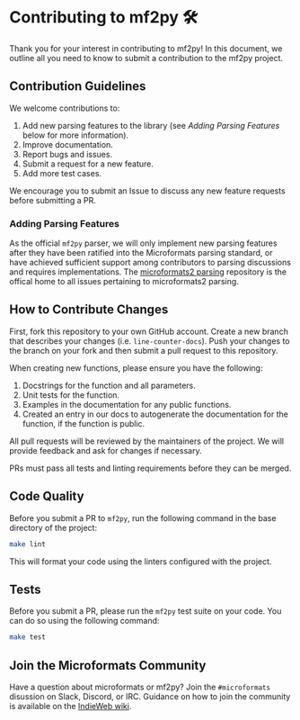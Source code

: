 # Contributing to mf2py 🛠️

Thank you for your interest in contributing to mf2py! In this document, we outline all you need to know to submit a contribution to the mf2py project.

## Contribution Guidelines

We welcome contributions to:

1. Add new parsing features to the library (see *Adding Parsing Features* below for more information).
2. Improve documentation.
3. Report bugs and issues.
4. Submit a request for a new feature.
5. Add more test cases.

We encourage you to submit an Issue to discuss any new feature requests before submitting a PR.

### Adding Parsing Features

As the official `mf2py` parser, we will only implement new parsing features after they have been ratified into the Microformats parsing standard, or have achieved sufficient support among contributors to parsing discussions and requires implementations. The [microformats2 parsing](https://github.com/microformats/microformats2-parsing/issues) repository is the offical home to all issues pertaining to microformats2 parsing.

## How to Contribute Changes

First, fork this repository to your own GitHub account. Create a new branch that describes your changes (i.e. `line-counter-docs`). Push your changes to the branch on your fork and then submit a pull request to this repository.

When creating new functions, please ensure you have the following:

1. Docstrings for the function and all parameters.
2. Unit tests for the function.
3. Examples in the documentation for any public functions.
4. Created an entry in our docs to autogenerate the documentation for the function, if the function is public.

All pull requests will be reviewed by the maintainers of the project. We will provide feedback and ask for changes if necessary.

PRs must pass all tests and linting requirements before they can be merged.

## Code Quality

Before you submit a PR to `mf2py`, run the following command in the base directory of the project:

```bash
make lint
```

This will format your code using the linters configured with the project.

## Tests

Before you submit a PR, please run the `mf2py` test suite on your code. You can do so using the following command:

```bash
make test
```

## Join the Microformats Community

Have a question about microformats or mf2py? Join the `#microformats` disussion on Slack, Discord, or IRC. Guidance on how to join the community is available on the [IndieWeb wiki](https://indieweb.org/discuss).
